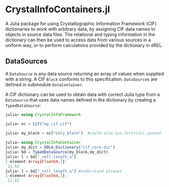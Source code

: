 # CrystalInfoContainers.jl

A Julia package for using Crystallographic Information Framework (CIF)
dictionaries to work with arbitrary data, by assigning CIF data names
to objects in source data files. The relational and typing information
in the dictionary can then be used to access data from various sources
in a uniform way, or to perform calculations provided by the dictionary
in dREL.

## DataSources

A ``DataSource`` is any data source returning an array of values when
supplied with a string.  A CIF ``Block`` conforms to this specification.
``DataSource``s are defined in submodule ``DataContainer``.

A CIF dictionary can be used to obtain data with correct Julia type from
a ``DataSource`` that uses data names defined in the dictionary by 
creating a ``TypedDataSource``:

```julia
julia> using CrystalInfoFramework

julia> nc = Cif("my_cif.cif")
...
julia> my_block = nc["only_block"]  #could also use first(nc).second

julia> using CrystalInfoContainer
julia> my_dict = DDLm_Dictionary("cif_core.dic")
julia> bd = TypedDataSource(my_block,my_dict)
julia> l = bd["_cell.length_a"]
1-element Array{Float64,1}:
 11.52
julia> l = bd["_cell_length_a"] #understand aliases
1-element Array{Float64,1}:
 11.52
```
